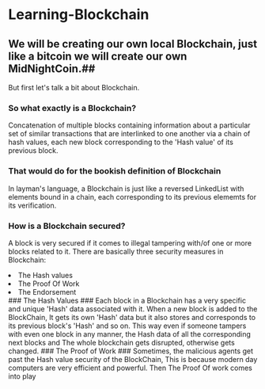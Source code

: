 # Learning-Blockchain
## We will be creating our own local Blockchain, just like a bitcoin we will create our own MidNightCoin.##
But first let's talk a bit about Blockchain.
### So what exactly is a Blockchain? ###
Concatenation of multiple blocks containing information about a particular set of similar transactions that are interlinked to one another via a chain of hash values, each new block corresponding to the 'Hash value' of its previous block.
### That would do for the bookish definition of Blockchain ###
In layman's language, a Blockchain is just like a reversed LinkedList with elements bound in a chain, each corresponding to its previous elememts for its verification.
### How is a Blockchain secured? ###
A block is very secured if it comes to illegal tampering with/of one or more blocks related to it.
There are basically three security measures in Blockchain:
<li>The Hash values</li>
<li>The Proof Of Work </li>
<li>The Endorsement </li>
### The Hash Values ###
Each block in a Blockchain has a very specific and unique 'Hash' data associated with it. When a new block is added to the BlockChain, It gets its own 'Hash' data but it also stores and corresponds to its previous block's 'Hash' and so on. This way even if someone tampers with even one block in any manner, the Hash data of all the corresponding next blocks and The whole blockchain gets disrupted, otherwise gets changed.
### The Proof of Work ###
Sometimes, the malicious agents get past the Hash value security of the BlockChain, This is because modern day computers are very efficient and powerful. Then The Proof Of work comes into play

